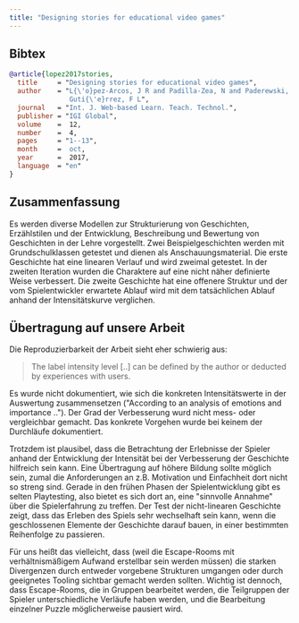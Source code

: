 ```yaml
---
title: "Designing stories for educational video games"
---
```


## Bibtex

```bibtex
@article{lopez2017stories,
  title     = "Designing stories for educational video games",
  author    = "L{\'o}pez-Arcos, J R and Padilla-Zea, N and Paderewski, P and
               Guti{\'e}rrez, F L",
  journal   = "Int. J. Web-based Learn. Teach. Technol.",
  publisher = "IGI Global",
  volume    =  12,
  number    =  4,
  pages     = "1--13",
  month     =  oct,
  year      =  2017,
  language  = "en"
}
```

## Zusammenfassung

Es werden diverse Modellen zur Strukturierung von Geschichten, Erzählstilen und der Entwicklung, Beschreibung und Bewertung von Geschichten in der Lehre vorgestellt.
Zwei Beispielgeschichten werden mit Grundschulklassen getestet und dienen als Anschauungsmaterial. Die erste Geschichte hat eine linearen Verlauf und wird zweimal getestet. In der zweiten Iteration wurden die Charaktere auf eine nicht näher definierte Weise verbessert. Die zweite Geschichte hat eine offenere Struktur und der vom Spielentwickler erwartete Ablauf wird mit dem tatsächlichen Ablauf anhand der Intensitätskurve verglichen.

## Übertragung auf unsere Arbeit

Die Reproduzierbarkeit der Arbeit sieht eher schwierig aus:

> The label intensity level [..] can be defined by the author or deducted by experiences with users.

Es wurde nicht dokumentiert, wie sich die konkreten Intensitätswerte in der Auswertung zusammensetzen ("According to an analysis of emotions and importance ..").
Der Grad der Verbesserung wurd nicht mess- oder vergleichbar gemacht.
Das konkrete Vorgehen wurde bei keinem der Durchläufe dokumentiert.

Trotzdem ist plausibel, dass die Betrachtung der Erlebnisse der Spieler anhand der Entwicklung der Intensität bei der Verbesserung der Geschichte hilfreich sein kann.
Eine Übertragung auf höhere Bildung sollte möglich sein, zumal die Anforderungen an z.B. Motivation und Einfachheit dort nicht so streng sind.
Gerade in den frühen Phasen der Spielentwicklung gibt es selten Playtesting, also bietet es sich dort an, eine "sinnvolle Annahme" über die Spielerfahrung zu treffen.
Der Test der nicht-linearen Geschichte zeigt, dass das Erleben des Spiels sehr wechselhaft sein kann, wenn die geschlossenen Elemente der Geschichte darauf bauen, in einer bestimmten Reihenfolge zu passieren.

Für uns heißt das vielleicht, dass (weil die Escape-Rooms mit verhältnismäßigem Aufwand erstellbar sein werden müssen) die starken Divergenzen durch entweder vorgebene Strukturen umgangen oder durch geeignetes Tooling sichtbar gemacht werden sollten.
Wichtig ist dennoch, dass Escape-Rooms, die in Gruppen bearbeitet werden, die Teilgruppen der Spieler unterschiedliche Verläufe haben werden, und die Bearbeitung einzelner Puzzle möglicherweise pausiert wird.

